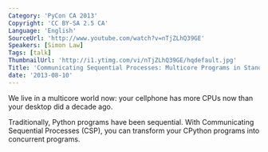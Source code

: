 ```yaml
---
Category: 'PyCon CA 2013'
Copyright: 'CC BY-SA 2.5 CA'
Language: 'English'
SourceUrl: 'http://www.youtube.com/watch?v=nTjZLhQ39GE'
Speakers: [Simon Law]
Tags: [talk]
ThumbnailUrl: 'http://i1.ytimg.com/vi/nTjZLhQ39GE/hqdefault.jpg'
Title: 'Communicating Sequential Processes: Multicore Programs in Standard CPython'
date: '2013-08-10'
---
```

We live in a multicore world now: your cellphone has more CPUs now than your desktop did a decade ago.

Traditionally, Python programs have been sequential. With  Communicating Sequential Processes (CSP), you can transform your CPython programs into concurrent programs.